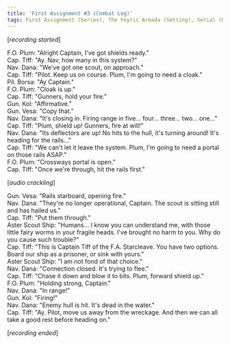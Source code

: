 ```yaml
---
title: 'First Assignment #3 (Combat Log)'
tags: First Assignment (Series), The Feyric Armada (Setting), Serial (Medium)
---
```


[*recording started*]

F.O. Plum: "Alright Captain, I've got shields ready."<br/>
Cap. Tiff: "Ay. Nav, how many in this system?"<br/>
Nav. Dana: "We've got one scout, on approach."<br/>
Cap. Tiff: "Pilot. Keep us on course. Plum, I'm going to need a cloak."<br/>
Pil. Borsa: "Ay Captain."<br/>
F.O. Plum: "Cloak is up."<br/>
Cap. Tiff: "Gunners, hold your fire."<br/>
Gun. Kol: "Affirmative."<br/>
Gun. Vesa: "Copy that."<br/>
Nav. Dana: "It's closing in. Firing range in five... four... three... two... one..."<br/>
Cap. Tiff: "Plum, shield up! Gunners, fire at will!"<br/>
Nav. Dana: "Its deflectors are up! No hits to the hull, it's turning around! It's heading for the rails..."<br/>
Cap. Tiff: "We can't let it leave the system. Plum, I'm going to need a portal on those rails ASAP."<br/>
F.O. Plum: "Crossways portal is open."<br/>
Cap. Tiff: "Once we're through, hit the rails first."

[*audio crackling*]

Gun. Vesa: "Rails starboard, opening fire."<br/>
Nav. Dana: "They're no longer operational, Captain. The scout is sitting still and has hailed us."<br/>
Cap. Tiff: "Put them through."<br/>
Aster Scout Ship: "Humans... I know you can understand me, with those little fairy worms in your fragile heads. I've brought no harm to you. Why do you cause such trouble?"<br/>
Cap. Tiff: "This is Captain Tiff of the F.A. Starcleave. You have two options. Board our ship as a prisoner, or sink with yours."<br/>
Aster Scout Ship: "I am not fond of that choice."<br/>
Nav. Dana: "Connection closed. It's trying to flee."<br/>
Cap. Tiff: "Chase it down and blow it to bits. Plum, forward shield up."<br/>
F.O. Plum: "Holding strong, Captain."<br/>
Nav. Dana: "In range!"<br/>
Gun. Kol: "Firing!"<br/>
Nav. Dana: "Enemy hull is hit. It's dead in the water."<br/>
Cap. Tiff: "Ay. Pilot, move us away from the wreckage. And then we can all take a good rest before heading on."

[*recording ended*]

